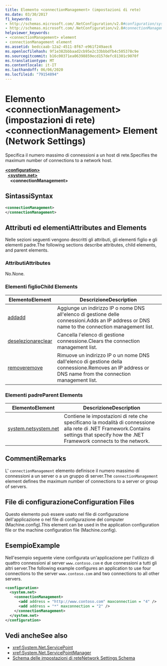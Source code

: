 ```yaml
---
title: Elemento <connectionManagement> (impostazioni di rete)
ms.date: 03/30/2017
f1_keywords:
- http://schemas.microsoft.com/.NetConfiguration/v2.0#configuration/system.net/connectionManagement
- http://schemas.microsoft.com/.NetConfiguration/v2.0#connectionManagement
helpviewer_keywords:
- <connectionManagement> element
- connectionManagement element
ms.assetid: bedccaab-12a2-4511-8f67-e961f249aec6
ms.openlocfilehash: 9f1e382bbbaad2cb95e2c33bbbdfb4c505378c9e
ms.sourcegitcommit: b16c00371ea06398859ecd157defc81301c9070f
ms.translationtype: MT
ms.contentlocale: it-IT
ms.lasthandoff: 06/06/2020
ms.locfileid: "79154894"
---
```

# <a name="connectionmanagement-element-network-settings"></a><span data-ttu-id="c2e20-102">Elemento \<connectionManagement> (impostazioni di rete)</span><span class="sxs-lookup"><span data-stu-id="c2e20-102">\<connectionManagement> Element (Network Settings)</span></span>
<span data-ttu-id="c2e20-103">Specifica il numero massimo di connessioni a un host di rete.</span><span class="sxs-lookup"><span data-stu-id="c2e20-103">Specifies the maximum number of connections to a network host.</span></span>  

[**\<configuration>**](../configuration-element.md)\
&nbsp;&nbsp;[**\<system.net>**](system-net-element-network-settings.md)\
&nbsp;&nbsp;&nbsp;&nbsp;**\<connectionManagement>**

## <a name="syntax"></a><span data-ttu-id="c2e20-104">Sintassi</span><span class="sxs-lookup"><span data-stu-id="c2e20-104">Syntax</span></span>  
  
```xml  
<connectionManagement>
</connectionManagement>  
```  
  
## <a name="attributes-and-elements"></a><span data-ttu-id="c2e20-105">Attributi ed elementi</span><span class="sxs-lookup"><span data-stu-id="c2e20-105">Attributes and Elements</span></span>  
 <span data-ttu-id="c2e20-106">Nelle sezioni seguenti vengono descritti gli attributi, gli elementi figlio e gli elementi padre.</span><span class="sxs-lookup"><span data-stu-id="c2e20-106">The following sections describe attributes, child elements, and parent elements.</span></span>  
  
### <a name="attributes"></a><span data-ttu-id="c2e20-107">Attributi</span><span class="sxs-lookup"><span data-stu-id="c2e20-107">Attributes</span></span>  
 <span data-ttu-id="c2e20-108">No.</span><span class="sxs-lookup"><span data-stu-id="c2e20-108">None.</span></span>  
  
### <a name="child-elements"></a><span data-ttu-id="c2e20-109">Elementi figlio</span><span class="sxs-lookup"><span data-stu-id="c2e20-109">Child Elements</span></span>  
  
|<span data-ttu-id="c2e20-110">**Elemento**</span><span class="sxs-lookup"><span data-stu-id="c2e20-110">**Element**</span></span>|<span data-ttu-id="c2e20-111">**Descrizione**</span><span class="sxs-lookup"><span data-stu-id="c2e20-111">**Description**</span></span>|  
|-----------------|---------------------|  
|[<span data-ttu-id="c2e20-112">add</span><span class="sxs-lookup"><span data-stu-id="c2e20-112">add</span></span>](add-element-for-connectionmanagement-network-settings.md)|<span data-ttu-id="c2e20-113">Aggiunge un indirizzo IP o nome DNS all'elenco di gestione delle connessioni.</span><span class="sxs-lookup"><span data-stu-id="c2e20-113">Adds an IP address or DNS name to the connection management list.</span></span>|  
|[<span data-ttu-id="c2e20-114">deselezionare</span><span class="sxs-lookup"><span data-stu-id="c2e20-114">clear</span></span>](clear-element-for-connectionmanagement-network-settings.md)|<span data-ttu-id="c2e20-115">Cancella l'elenco di gestione connessione.</span><span class="sxs-lookup"><span data-stu-id="c2e20-115">Clears the connection management list.</span></span>|  
|[<span data-ttu-id="c2e20-116">remove</span><span class="sxs-lookup"><span data-stu-id="c2e20-116">remove</span></span>](remove-element-for-connectionmanagement-network-settings.md)|<span data-ttu-id="c2e20-117">Rimuove un indirizzo IP o un nome DNS dall'elenco di gestione della connessione.</span><span class="sxs-lookup"><span data-stu-id="c2e20-117">Removes an IP address or DNS name from the connection management list.</span></span>|  
  
### <a name="parent-elements"></a><span data-ttu-id="c2e20-118">Elementi padre</span><span class="sxs-lookup"><span data-stu-id="c2e20-118">Parent Elements</span></span>  
  
|<span data-ttu-id="c2e20-119">**Elemento**</span><span class="sxs-lookup"><span data-stu-id="c2e20-119">**Element**</span></span>|<span data-ttu-id="c2e20-120">**Descrizione**</span><span class="sxs-lookup"><span data-stu-id="c2e20-120">**Description**</span></span>|  
|-----------------|---------------------|  
|[<span data-ttu-id="c2e20-121">system.net</span><span class="sxs-lookup"><span data-stu-id="c2e20-121">system.net</span></span>](system-net-element-network-settings.md)|<span data-ttu-id="c2e20-122">Contiene le impostazioni di rete che specificano la modalità di connessione alla rete di .NET Framework.</span><span class="sxs-lookup"><span data-stu-id="c2e20-122">Contains settings that specify how the .NET Framework connects to the network.</span></span>|  
  
## <a name="remarks"></a><span data-ttu-id="c2e20-123">Commenti</span><span class="sxs-lookup"><span data-stu-id="c2e20-123">Remarks</span></span>  
 <span data-ttu-id="c2e20-124">L' `connectionManagement` elemento definisce il numero massimo di connessioni a un server o a un gruppo di server.</span><span class="sxs-lookup"><span data-stu-id="c2e20-124">The `connectionManagement` element defines the maximum number of connections to a server or group of servers.</span></span>  
  
## <a name="configuration-files"></a><span data-ttu-id="c2e20-125">File di configurazione</span><span class="sxs-lookup"><span data-stu-id="c2e20-125">Configuration Files</span></span>  
 <span data-ttu-id="c2e20-126">Questo elemento può essere usato nel file di configurazione dell'applicazione o nel file di configurazione del computer (Machine.config).</span><span class="sxs-lookup"><span data-stu-id="c2e20-126">This element can be used in the application configuration file or the machine configuration file (Machine.config).</span></span>  
  
## <a name="example"></a><span data-ttu-id="c2e20-127">Esempio</span><span class="sxs-lookup"><span data-stu-id="c2e20-127">Example</span></span>  
 <span data-ttu-id="c2e20-128">Nell'esempio seguente viene configurata un'applicazione per l'utilizzo di quattro connessioni al server `www.contoso.com` e due connessioni a tutti gli altri server.</span><span class="sxs-lookup"><span data-stu-id="c2e20-128">The following example configures an application to use four connections to the server `www.contoso.com` and two connections to all other servers.</span></span>  
  
```xml  
<configuration>  
  <system.net>  
    <connectionManagement>  
      <add address = "http://www.contoso.com" maxconnection = "4" />  
      <add address = "*" maxconnection = "2" />  
    </connectionManagement>  
  </system.net>  
</configuration>  
```  
  
## <a name="see-also"></a><span data-ttu-id="c2e20-129">Vedi anche</span><span class="sxs-lookup"><span data-stu-id="c2e20-129">See also</span></span>

- <xref:System.Net.ServicePoint>
- <xref:System.Net.ServicePointManager>
- [<span data-ttu-id="c2e20-130">Schema delle impostazioni di rete</span><span class="sxs-lookup"><span data-stu-id="c2e20-130">Network Settings Schema</span></span>](index.md)
